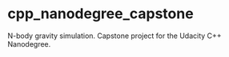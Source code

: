 # cpp_nanodegree_capstone
N-body gravity simulation. Capstone project for the Udacity C++ Nanodegree.
